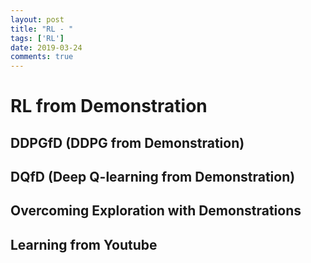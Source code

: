 ```yaml
---
layout: post
title: "RL - "
tags: ['RL']
date: 2019-03-24
comments: true
---
```


# RL from Demonstration

## DDPGfD (DDPG from Demonstration)
## DQfD (Deep Q-learning from Demonstration)
## Overcoming Exploration with Demonstrations
## Learning from Youtube
